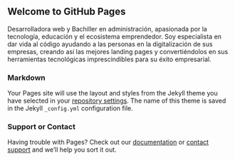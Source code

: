 ## Welcome to GitHub Pages

Desarrolladora web y Bachiller en administración, apasionada por la tecnología, educación y el ecosistema emprendedor. Soy especialista en dar vida al código ayudando a las personas en la digitalización de sus empresas, creando así las mejores landing pages y convertiéndolos en sus herramientas tecnológicas imprescindibles para su éxito empresarial.

### Markdown
Your Pages site will use the layout and styles from the Jekyll theme you have selected in your [repository settings](https://github.com/milagrosMndoza/milagrosmndoza.github.io/settings). The name of this theme is saved in the Jekyll `_config.yml` configuration file.

### Support or Contact

Having trouble with Pages? Check out our [documentation](https://help.github.com/categories/github-pages-basics/) or [contact support](https://github.com/contact) and we’ll help you sort it out.
